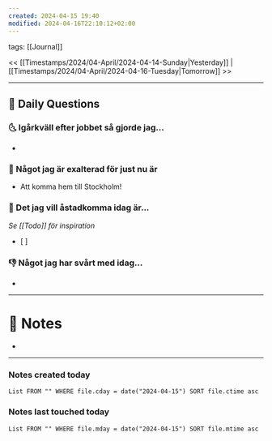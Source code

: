 ```yaml
---
created: 2024-04-15 19:40
modified: 2024-04-16T22:10:12+02:00
---
```

tags: [[Journal]] 

<< [[Timestamps/2024/04-April/2024-04-14-Sunday|Yesterday]] | [[Timestamps/2024/04-April/2024-04-16-Tuesday|Tomorrow]] >>

---
## 📅 Daily Questions
### 🌜 Igårkväll efter jobbet så gjorde jag...
- 
### 🙌 Något jag är exalterad för just nu är
- Att komma hem till Stockholm!

### 🚀 Det jag vill åstadkomma idag är...
_Se [[Todo]] för inspiration_
- [ ] 

### 👎 Något jag har svårt med idag...
- 

---
# 📝 Notes
- 
---
### Notes created today
```dataview
List FROM "" WHERE file.cday = date("2024-04-15") SORT file.ctime asc
```
### Notes last touched today
```dataview
List FROM "" WHERE file.mday = date("2024-04-15") SORT file.mtime asc
```